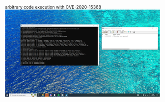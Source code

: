arbitrary code execution with CVE-2020-15368
![](https://github.com/R7flex/asrockploit/blob/master/media.png)
